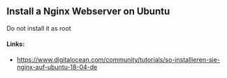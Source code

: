## Install a Nginx Webserver on Ubuntu

Do not install it as root

#### Links:
* https://www.digitalocean.com/community/tutorials/so-installieren-sie-nginx-auf-ubuntu-18-04-de
